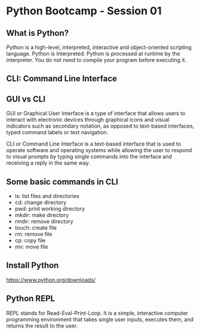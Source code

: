 # Python Bootcamp - Session 01



## What is Python?
Python is a high-level, interpreted, interactive and object-oriented scripting language.
Python is Interpreted: Python is processed at runtime by the interpreter. You do not need to compile your program before executing it. 


## CLI: Command Line Interface


## GUI vs CLI
GUI or Graphical User Interface is a type of interface that allows users to interact with electronic devices through graphical icons and visual indicators such as secondary notation, as opposed to text-based interfaces, typed command labels or text navigation.

CLI or Command Line Interface is a text-based interface that is used to operate software and operating systems while allowing the user to respond to visual prompts by typing single commands into the interface and receiving a reply in the same way.



## Some basic commands in CLI
- ls: list files and directories
- cd: change directory
- pwd: print working directory
- mkdir: make directory
- rmdir: remove directory
- touch: create file
- rm: remove file
- cp: copy file
- mv: move file


## Install Python
 https://www.python.org/downloads/


## Python REPL
REPL stands for Read-Eval-Print-Loop. It is a simple, interactive computer programming environment that takes single user inputs, executes them, and returns the result to the user.



